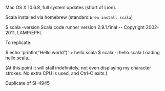Mac OS X 10.6.8, full system updates (short of Lion).

Scala installed via homebrew (standard `brew install scala`)

$ scala -version
Scala code runner version 2.9.1.final -- Copyright 2002-2011, LAMP/EPFL

To replicate:

$ echo 'println("Hello world")' > hello.scala
$ scala -i hello.scala
Loading hello.scala...

(At this point it will stall indefinitely, not even displaying my character strokes. No extra CPU is used, and Ctrl-C exits.)

Duplicate of SI-4945
